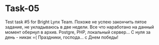 # Task-05
Test task #5 for Bright Lynx Team.
Похоже не успею закончить пятое задание, не укладываюсь в две недели. 
Все что наработано на данный момент обернул в архив.
Postgre, PHP, локальный сервер... С нуля за день - никак =(
Праздники, господа... с Днем победы!
